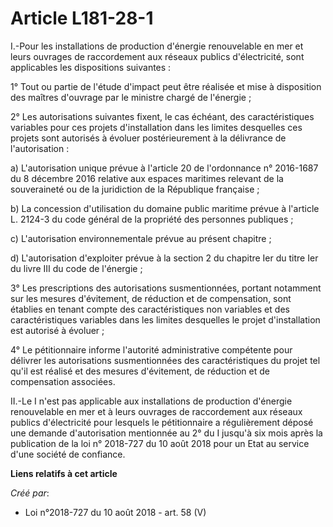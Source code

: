# Article L181-28-1

I.-Pour les installations de production d'énergie renouvelable en mer et leurs ouvrages de raccordement aux réseaux publics
d'électricité, sont applicables les dispositions suivantes :

1° Tout ou partie de l'étude d'impact peut être réalisée et mise à disposition des maîtres d'ouvrage par le ministre chargé
de l'énergie ;

2° Les autorisations suivantes fixent, le cas échéant, des caractéristiques variables pour ces projets d'installation dans
les limites desquelles ces projets sont autorisés à évoluer postérieurement à la délivrance de l'autorisation :

a) L'autorisation unique prévue à l'article 20 de l'ordonnance n° 2016-1687 du 8 décembre 2016 relative aux espaces maritimes
relevant de la souveraineté ou de la juridiction de la République française ;

b) La concession d'utilisation du domaine public maritime prévue à l'article L. 2124-3 du code général de la propriété des
personnes publiques ;

c) L'autorisation environnementale prévue au présent chapitre ;

d) L'autorisation d'exploiter prévue à la section 2 du chapitre Ier du titre Ier du livre III du code de l'énergie ;

3° Les prescriptions des autorisations susmentionnées, portant notamment sur les mesures d'évitement, de réduction et de
compensation, sont établies en tenant compte des caractéristiques non variables et des caractéristiques variables dans les
limites desquelles le projet d'installation est autorisé à évoluer ;

4° Le pétitionnaire informe l'autorité administrative compétente pour délivrer les autorisations susmentionnées des
caractéristiques du projet tel qu'il est réalisé et des mesures d'évitement, de réduction et de compensation associées.

II.-Le I n'est pas applicable aux installations de production d'énergie renouvelable en mer et à leurs ouvrages de
raccordement aux réseaux publics d'électricité pour lesquels le pétitionnaire a régulièrement déposé une demande
d'autorisation mentionnée au 2° du I jusqu'à six mois après la publication de la loi n° 2018-727 du 10 août 2018 pour un Etat
au service d'une société de confiance.

**Liens relatifs à cet article**

_Créé par_:

  - Loi n°2018-727 du 10 août 2018 - art. 58 (V)
